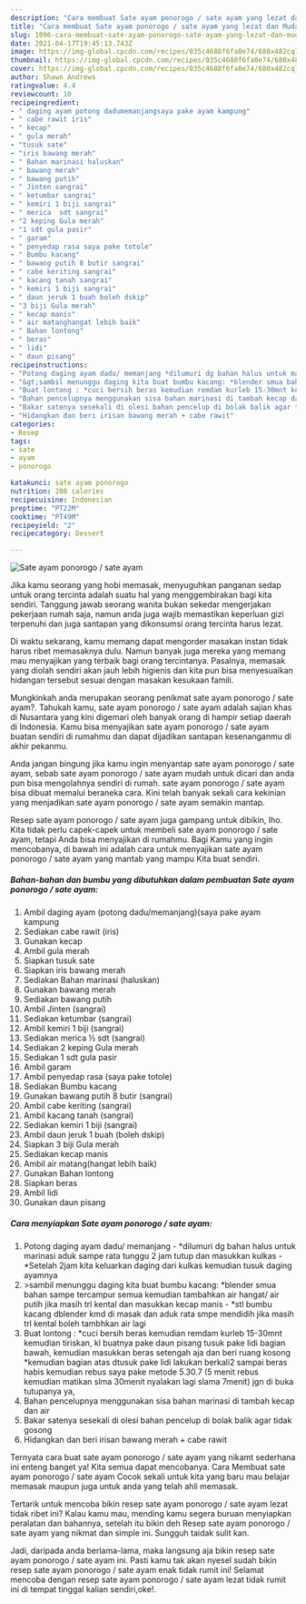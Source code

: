```yaml
---
description: "Cara membuat Sate ayam ponorogo / sate ayam yang lezat dan Mudah Dibuat"
title: "Cara membuat Sate ayam ponorogo / sate ayam yang lezat dan Mudah Dibuat"
slug: 1096-cara-membuat-sate-ayam-ponorogo-sate-ayam-yang-lezat-dan-mudah-dibuat
date: 2021-04-17T19:45:13.743Z
image: https://img-global.cpcdn.com/recipes/035c4688f6fa0e74/680x482cq70/sate-ayam-ponorogo-sate-ayam-foto-resep-utama.jpg
thumbnail: https://img-global.cpcdn.com/recipes/035c4688f6fa0e74/680x482cq70/sate-ayam-ponorogo-sate-ayam-foto-resep-utama.jpg
cover: https://img-global.cpcdn.com/recipes/035c4688f6fa0e74/680x482cq70/sate-ayam-ponorogo-sate-ayam-foto-resep-utama.jpg
author: Shawn Andrews
ratingvalue: 4.4
reviewcount: 10
recipeingredient:
- " daging ayam potong dadumemanjangsaya pake ayam kampung"
- " cabe rawit iris"
- " kecap"
- " gula merah"
- "tusuk sate"
- "iris bawang merah"
- " Bahan marinasi haluskan"
- " bawang merah"
- " bawang putih"
- " Jinten sangrai"
- " ketumbar sangrai"
- " kemiri 1 biji sangrai"
- " merica  sdt sangrai"
- "2 keping Gula merah"
- "1 sdt gula pasir"
- " garam"
- " penyedap rasa saya pake totole"
- " Bumbu kacang"
- " bawang putih 8 butir sangrai"
- " cabe keriting sangrai"
- " kacang tanah sangrai"
- " kemiri 1 biji sangrai"
- " daun jeruk 1 buah boleh dskip"
- "3 biji Gula merah"
- " kecap manis"
- " air matanghangat lebih baik"
- " Bahan lontong"
- " beras"
- " lidi"
- " daun pisang"
recipeinstructions:
- "Potong daging ayam dadu/ memanjang *dilumuri dg bahan halus untuk marinasi aduk sampe rata tunggu 2 jam tutup dan masukkan kulkas *Setelah 2jam kita keluarkan daging dari kulkas kemudian tusuk daging ayamnya"
- "&gt;sambil menunggu daging kita buat bumbu kacang: *blender smua bahan sampe tercampur semua kemudian tambahkan air hangat/ air putih jika masih trl kental dan masukkan kecap manis *stl bumbu kacang dblender kmd di masak dan aduk rata smpe mendidih jika masih trl kental boleh tambhkan air lagi"
- "Buat lontong : *cuci bersih beras kemudian remdam kurleb 15-30mnt kemudian tiriskan, kl buatnya pake daun pisang tusuk pake lidi bagian bawah, kemudian masukkan beras setengah aja dan beri ruang kosong *kemudian bagian atas dtusuk pake lidi lakukan berkali2 sampai beras habis kemudian rebus saya pake metode 5.30.7 (5 menit rebus kemudian matikan slma 30menit nyalakan lagi slama 7menit) jgn di buka tutupanya ya,"
- "Bahan pencelupnya menggunakan sisa bahan marinasi di tambah kecap dan air"
- "Bakar satenya sesekali di olesi bahan pencelup di bolak balik agar tidak gosong"
- "Hidangkan dan beri irisan bawang merah + cabe rawit"
categories:
- Resep
tags:
- sate
- ayam
- ponorogo

katakunci: sate ayam ponorogo 
nutrition: 208 calories
recipecuisine: Indonesian
preptime: "PT22M"
cooktime: "PT49M"
recipeyield: "2"
recipecategory: Dessert

---
```



![Sate ayam ponorogo / sate ayam](https://img-global.cpcdn.com/recipes/035c4688f6fa0e74/680x482cq70/sate-ayam-ponorogo-sate-ayam-foto-resep-utama.jpg)

Jika kamu seorang yang hobi memasak, menyuguhkan panganan sedap untuk orang tercinta adalah suatu hal yang menggembirakan bagi kita sendiri. Tanggung jawab seorang  wanita bukan sekedar mengerjakan pekerjaan rumah saja, namun anda juga wajib memastikan keperluan gizi terpenuhi dan juga santapan yang dikonsumsi orang tercinta harus lezat.

Di waktu  sekarang, kamu memang dapat mengorder masakan instan tidak harus ribet memasaknya dulu. Namun banyak juga mereka yang memang mau menyajikan yang terbaik bagi orang tercintanya. Pasalnya, memasak yang diolah sendiri akan jauh lebih higienis dan kita pun bisa menyesuaikan hidangan tersebut sesuai dengan masakan kesukaan famili. 



Mungkinkah anda merupakan seorang penikmat sate ayam ponorogo / sate ayam?. Tahukah kamu, sate ayam ponorogo / sate ayam adalah sajian khas di Nusantara yang kini digemari oleh banyak orang di hampir setiap daerah di Indonesia. Kamu bisa menyajikan sate ayam ponorogo / sate ayam buatan sendiri di rumahmu dan dapat dijadikan santapan kesenanganmu di akhir pekanmu.

Anda jangan bingung jika kamu ingin menyantap sate ayam ponorogo / sate ayam, sebab sate ayam ponorogo / sate ayam mudah untuk dicari dan anda pun bisa mengolahnya sendiri di rumah. sate ayam ponorogo / sate ayam bisa dibuat memalui beraneka cara. Kini telah banyak sekali cara kekinian yang menjadikan sate ayam ponorogo / sate ayam semakin mantap.

Resep sate ayam ponorogo / sate ayam juga gampang untuk dibikin, lho. Kita tidak perlu capek-capek untuk membeli sate ayam ponorogo / sate ayam, tetapi Anda bisa menyajikan di rumahmu. Bagi Kamu yang ingin mencobanya, di bawah ini adalah cara untuk menyajikan sate ayam ponorogo / sate ayam yang mantab yang mampu Kita buat sendiri.

<!--inarticleads1-->

##### Bahan-bahan dan bumbu yang dibutuhkan dalam pembuatan Sate ayam ponorogo / sate ayam:

1. Ambil  daging ayam (potong dadu/memanjang)(saya pake ayam kampung
1. Sediakan  cabe rawit (iris)
1. Gunakan  kecap
1. Ambil  gula merah
1. Siapkan tusuk sate
1. Siapkan iris bawang merah
1. Sediakan  Bahan marinasi (haluskan)
1. Gunakan  bawang merah
1. Sediakan  bawang putih
1. Ambil  Jinten (sangrai)
1. Sediakan  ketumbar (sangrai)
1. Ambil  kemiri 1 biji (sangrai)
1. Sediakan  merica ½ sdt (sangrai)
1. Sediakan 2 keping Gula merah
1. Sediakan 1 sdt gula pasir
1. Ambil  garam
1. Ambil  penyedap rasa (saya pake totole)
1. Sediakan  Bumbu kacang
1. Gunakan  bawang putih 8 butir (sangrai)
1. Ambil  cabe keriting (sangrai)
1. Ambil  kacang tanah (sangrai)
1. Sediakan  kemiri 1 biji (sangrai)
1. Ambil  daun jeruk 1 buah (boleh dskip)
1. Siapkan 3 biji Gula merah
1. Sediakan  kecap manis
1. Ambil  air matang(hangat lebih baik)
1. Gunakan  Bahan lontong
1. Siapkan  beras
1. Ambil  lidi
1. Gunakan  daun pisang




<!--inarticleads2-->

##### Cara menyiapkan Sate ayam ponorogo / sate ayam:

1. Potong daging ayam dadu/ memanjang - *dilumuri dg bahan halus untuk marinasi aduk sampe rata tunggu 2 jam tutup dan masukkan kulkas - *Setelah 2jam kita keluarkan daging dari kulkas kemudian tusuk daging ayamnya
1. &gt;sambil menunggu daging kita buat bumbu kacang: *blender smua bahan sampe tercampur semua kemudian tambahkan air hangat/ air putih jika masih trl kental dan masukkan kecap manis - *stl bumbu kacang dblender kmd di masak dan aduk rata smpe mendidih jika masih trl kental boleh tambhkan air lagi
1. Buat lontong : *cuci bersih beras kemudian remdam kurleb 15-30mnt kemudian tiriskan, kl buatnya pake daun pisang tusuk pake lidi bagian bawah, kemudian masukkan beras setengah aja dan beri ruang kosong *kemudian bagian atas dtusuk pake lidi lakukan berkali2 sampai beras habis kemudian rebus saya pake metode 5.30.7 (5 menit rebus kemudian matikan slma 30menit nyalakan lagi slama 7menit) jgn di buka tutupanya ya,
1. Bahan pencelupnya menggunakan sisa bahan marinasi di tambah kecap dan air
1. Bakar satenya sesekali di olesi bahan pencelup di bolak balik agar tidak gosong
1. Hidangkan dan beri irisan bawang merah + cabe rawit




Ternyata cara buat sate ayam ponorogo / sate ayam yang nikamt sederhana ini enteng banget ya! Kita semua dapat mencobanya. Cara Membuat sate ayam ponorogo / sate ayam Cocok sekali untuk kita yang baru mau belajar memasak maupun juga untuk anda yang telah ahli memasak.

Tertarik untuk mencoba bikin resep sate ayam ponorogo / sate ayam lezat tidak ribet ini? Kalau kamu mau, mending kamu segera buruan menyiapkan peralatan dan bahannya, setelah itu bikin deh Resep sate ayam ponorogo / sate ayam yang nikmat dan simple ini. Sungguh taidak sulit kan. 

Jadi, daripada anda berlama-lama, maka langsung aja bikin resep sate ayam ponorogo / sate ayam ini. Pasti kamu tak akan nyesel sudah bikin resep sate ayam ponorogo / sate ayam enak tidak rumit ini! Selamat mencoba dengan resep sate ayam ponorogo / sate ayam lezat tidak rumit ini di tempat tinggal kalian sendiri,oke!.

